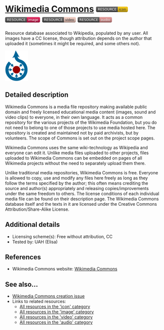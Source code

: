 # [Wikimedia Commons](https://commons.wikimedia.org/)  [<img src="images/resource-icon.png" align="bottom">](https://github.com/e-CLOSE/Toolbox/issues?q=label%3A02_RESOURCE+label%3Aicon) [<img src="images/resource-image.png" align="bottom">](https://github.com/e-CLOSE/Toolbox/issues?q=label%3A02_RESOURCE+label%3Aimage) [<img src="images/resource-video.png" align="bottom">](https://github.com/e-CLOSE/Toolbox/issues?q=label%3A02_RESOURCE+label%3Avideo) [<img src="images/resource-audio.png" align="bottom">](https://github.com/e-CLOSE/Toolbox/issues?q=label%3A02_RESOURCE+label%3Aaudio)

Resource database associated to Wikipedia, populated by any user. All images have a CC license, though attribution depends on the author that uploaded it (sometimes it might be required, and some others not).

[<img src="images/Wikimedia_Commons.svg" align="bottom" height="100" alt="Wikimedia_Commons">](https://github.com/e-CLOSE/Toolbox/blob/main/Resources/Wikimedia_Commons.md)


## Detailed description

Wikimedia Commons is a media file repository making available public domain and freely licensed educational media content (images, sound and video clips) to everyone, in their own language. It acts as a common repository for the various projects of the Wikimedia Foundation, but you do not need to belong to one of those projects to use media hosted here. The repository is created and maintained not by paid archivists, but by volunteers. The scope of Commons is set out on the project scope pages.

Wikimedia Commons uses the same wiki-technology as Wikipedia and everyone can edit it. Unlike media files uploaded to other projects, files uploaded to Wikimedia Commons can be embedded on pages of all Wikimedia projects without the need to separately upload them there.

Unlike traditional media repositories, Wikimedia Commons is free. Everyone is allowed to copy, use and modify any files here freely as long as they follow the terms specified by the author; this often means crediting the source and author(s) appropriately and releasing copies/improvements under the same freedom to others. The license conditions of each individual media file can be found on their description page. The Wikimedia Commons database itself and the texts in it are licensed under the Creative Commons Attribution/Share-Alike License.

## Additional details

- Licensing scheme(s): Free without attribution, CC
- Tested by: UAH (Elisa)


## References

- Wikimedia Commons website: [Wikimedia Commons](https://commons.wikimedia.org/)


## See also...

- [Wikimedia Commons creation issue](https://github.com/e-CLOSE/Toolbox/issues/180)
- Links to related resources:
  - [All resources in the 'icon' category](https://github.com/e-CLOSE/Toolbox/issues?q=label%3A02_RESOURCE+label%3Aicon)
  - [All resources in the 'image' category](https://github.com/e-CLOSE/Toolbox/issues?q=label%3A02_RESOURCE+label%3Aimage)
  - [All resources in the 'video' category](https://github.com/e-CLOSE/Toolbox/issues?q=label%3A02_RESOURCE+label%3Avideo)
  - [All resources in the 'audio' category](https://github.com/e-CLOSE/Toolbox/issues?q=label%3A02_RESOURCE+label%3Aaudio)
